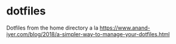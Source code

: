 # dotfiles

Dotfiles from the home directory a la https://www.anand-iyer.com/blog/2018/a-simpler-way-to-manage-your-dotfiles.html
